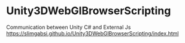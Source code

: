 # Unity3DWebGlBrowserScripting 
Communication between Unity C# and External Js 
https://slimgabsi.github.io/Unity3DWebGlBrowserScripting/index.html

